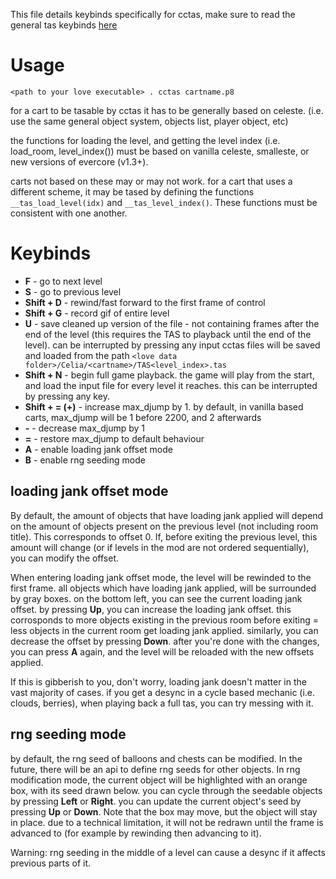 This file details keybinds specifically for cctas, make sure to read the general tas keybinds [here](/README.md)

# Usage
`<path to your love executable> . cctas cartname.p8`

for a cart to be tasable by cctas it has to be generally based on celeste. (i.e. use the same general object system, objects list, player object, etc)

the functions for loading the level, and getting the level index (i.e. load\_room, level\_index()) must be based on vanilla celeste, smalleste, or new versions of evercore (v1.3+).

carts not based on these may or may not work. for a cart that uses a different scheme, it may be tased by defining the functions `__tas_load_level(idx)` and `__tas_level_index()`. These functions must be consistent with one another.

# Keybinds
* __F__ - go to next level
* __S__ - go to previous level
* __Shift + D__ - rewind/fast forward to the first frame of control
* __Shift + G__ - record gif of entire level
* __U__ - save cleaned up version of the file - not containing frames after the end of the level (this requires the TAS to playback until the end of the level). can be interrupted by pressing any input
cctas files will be saved and loaded from the path `<love data folder>/Celia/<cartname>/TAS<level_index>.tas`
* __Shift + N__ - begin full game playback. the game will play from the start, and load the input file for every level it reaches. this can be interrupted by pressing any key.
* __Shift + = (+)__ - increase max\_djump by 1. by default, in vanilla based carts, max\_djump will be 1 before 2200, and 2 afterwards
* __-__ - decrease max\_djump by 1
* __=__ - restore max\_djump to default behaviour
* __A__ - enable loading jank offset mode
* __B__ - enable rng seeding mode

## loading jank offset mode
By default, the amount of objects that have loading jank applied will depend on the amount of objects present on the previous level (not including room title).  This corresponds to offset 0. If, before exiting the previous level, this amount will change (or if levels in the mod are not ordered sequentially), you can modify the offset.

When entering loading jank offset mode, the level will be rewinded to the first frame. all objects which have loading jank applied, will be surrounded by gray boxes. on the bottom left, you can see the current loading jank offset. by pressing __Up__, you can increase the loading jank offset. this corrosponds to more objects existing in the previous room before exiting = less objects in the current room get loading jank applied. similarly, you can decrease the offset by pressing __Down__. after you're done with the changes, you can press __A__ again, and the level will be reloaded with the new offsets applied.

If this is gibberish to you, don't worry, loading jank doesn't matter in the vast majority of cases. if you get a desync in a cycle based mechanic (i.e. clouds, berries), when playing back a full tas, you can try messing with it.

## rng seeding mode
by default, the rng seed of balloons and chests can be modified. In the future, there will be an api to define rng seeds for other objects. In rng modification mode, the current object will be highlighted with an orange box, with its seed drawn below. you can cycle through the seedable objects by pressing __Left__ or __Right__. you can update the current object's seed by pressing __Up__ or __Down__. Note that the box may move, but the object will stay in place. due to a technical limitation, it will not be redrawn until the frame is advanced to (for example by rewinding then advancing to it).

Warning: rng seeding in the middle of a level can cause a desync if it affects previous parts of it.


